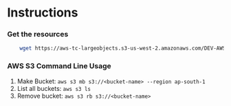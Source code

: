 # Instructions


### Get the resources

```sh
    wget https://aws-tc-largeobjects.s3-us-west-2.amazonaws.com/DEV-AWS-MO-Building_2.0/lab-1-s3.zip
``` 

### AWS S3 Command Line Usage

1. Make Bucket: `aws s3 mb s3://<bucket-name> --region ap-south-1`
2. List all buckets: `aws s3 ls` 
3. Remove bucket: `aws s3 rb s3://<bucket-name>`


